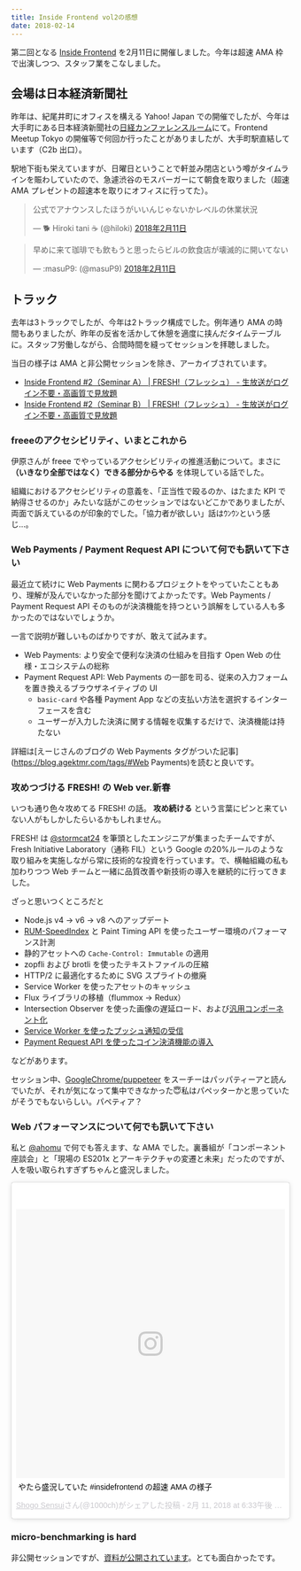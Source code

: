 ```yaml
---
title: Inside Frontend vol2の感想
date: 2018-02-14
---
```


第二回となる [Inside Frontend](https://inside-frontend.connpass.com/event/74625/) を2月11日に開催しました。今年は超速 AMA 枠で出演しつつ、スタッフ業をこなしました。

## 会場は日本経済新聞社

昨年は、紀尾井町にオフィスを構える Yahoo! Japan での開催でしたが、今年は大手町にある日本経済新聞社の[日経カンファレンスルーム](http://www.nikkei-hall.com/access/)にて。Frontend Meetup Tokyo の開催等で何回か行ったことがありましたが、大手町駅直結しています（C2b 出口）。

駅地下街も栄えていますが、日曜日ということで軒並み閉店という噂がタイムラインを賑わしていたので、急遽渋谷のモスバーガーにて朝食を取りました（超速 AMA プレゼントの超速本を取りにオフィスに行ってた）。

<blockquote class="twitter-tweet" data-lang="ja"><p lang="ja" dir="ltr">公式でアナウンスしたほうがいいんじゃないかレベルの休業状況</p>&mdash; 🐕 Hiroki tani ☕ (@hiloki) <a href="https://twitter.com/hiloki/status/962498619231289344?ref_src=twsrc%5Etfw">2018年2月11日</a></blockquote>

<blockquote class="twitter-tweet" data-lang="ja"><p lang="ja" dir="ltr">早めに来て珈琲でも飲もうと思ったらビルの飲食店が壊滅的に開いてない</p>&mdash; :masuP9: (@masuP9) <a href="https://twitter.com/masuP9/status/962490274822828032?ref_src=twsrc%5Etfw">2018年2月11日</a></blockquote>

## トラック

去年は3トラックでしたが、今年は2トラック構成でした。例年通り AMA の時間もありましたが、昨年の反省を活かして休憩を適度に挟んだタイムテーブルに。スタッフ労働しながら、合間時間を縫ってセッションを拝聴しました。

当日の様子は AMA と非公開セッションを除き、アーカイブされています。

- [Inside Frontend #2（Seminar A） | FRESH!（フレッシュ） - 生放送がログイン不要・高画質で見放題](https://freshlive.tv/tech-conference/189060)
- [Inside Frontend #2（Seminar B） | FRESH!（フレッシュ） - 生放送がログイン不要・高画質で見放題](https://freshlive.tv/tech-conference/189061)

### freeeのアクセシビリティ、いまとこれから

伊原さんが freee でやっているアクセシビリティの推進活動について。まさに **（いきなり全部ではなく）できる部分からやる** を体現している話でした。

組織におけるアクセシビリティの意義を、「正当性で殴るのか、はたまた KPI で納得させるのか」みたいな話がこのセッションではないどこかでありましたが、両面で訴えているのが印象的でした。「協力者が欲しい」話はｳﾝｳﾝという感じ…。

### Web Payments / Payment Request API について何でも訊いて下さい

最近立て続けに Web Payments に関わるプロジェクトをやっていたこともあり、理解が及んでいなかった部分を聞けてよかったです。Web Payments / Payment Request API そのものが決済機能を持つという誤解をしている人も多かったのではないでしょうか。

一言で説明が難しいものばかりですが、敢えて試みます。

- Web Payments: より安全で便利な決済の仕組みを目指す Open Web の仕様・エコシステムの総称
- Payment Request API: Web Payments の一部を司る、従来の入力フォームを置き換えるブラウザネイティブの UI
    - `basic-card` や各種 Payment App などの支払い方法を選択するインターフェースを含む
    - ユーザーが入力した決済に関する情報を収集するだけで、決済機能は持たない

詳細は[えーじさんのブログの Web Payments タグがついた記事](https://blog.agektmr.com/tags/#Web Payments)を読むと良いです。

### 攻めつづける FRESH! の Web ver.新春

いつも通り色々攻めてる FRESH! の話。 **攻め続ける** という言葉にピンと来ていない人がもしかしたらいるかもしれません。

FRESH! は [@stormcat24](https://twitter.com/stormcat24) を筆頭としたエンジニアが集まったチームですが、Fresh Initiative Laboratory（通称 FIL）という Google の20%ルールのような取り組みを実施しながら常に技術的な投資を行っています。で、横軸組織の私も加わりつつ Web チームと一緒に品質改善や新技術の導入を継続的に行ってきました。

ざっと思いつくところだと

- Node.js v4 -> v6 -> v8 へのアップデート
- [RUM-SpeedIndex](https://github.com/WPO-Foundation/RUM-SpeedIndex) と Paint Timing API を使ったユーザー環境のパフォーマンス計測
- 静的アセットへの `Cache-Control: Immutable` の適用
- zopfli および brotli を使ったテキストファイルの圧縮
- HTTP/2 に最適化するために SVG スプライトの撤廃
- Service Worker を使ったアセットのキャッシュ
- Flux ライブラリの移植（flummox -> Redux）
- Intersection Observer を使った画像の遅延ロード、および[汎用コンポーネント化](https://github.com/openfresh/viewport-observer)
- [Service Worker を使ったプッシュ通知の受信](https://developers.cyberagent.co.jp/blog/archives/9662/)
- [Payment Request API を使ったコイン決済機能の導入](https://www.youtube.com/n7tHYpm4Dow)

などがあります。

セッション中、[GoogleChrome/puppeteer](https://github.com/GoogleChrome/puppeteer) をスーチーはパッパティーアと読んでいたが、それが気になって集中できなかった😇私はパペッターかと思っていたがそうでもないらしい。パペティア？

### Web パフォーマンスについて何でも訊いて下さい

私と [@ahomu](https://twitter.com/ahomu) で何でも答えます、な AMA でした。裏番組が「コンポーネント座談会」と「現場の ES201x とアーキテクチャの変遷と未来」だったのですが、人を吸い取られすぎずちゃんと盛況しました。

<blockquote class="instagram-media" data-instgrm-captioned data-instgrm-permalink="https://www.instagram.com/p/BfFHtU9Avhx/" data-instgrm-version="8" style=" background:#FFF; border:0; border-radius:3px; box-shadow:0 0 1px 0 rgba(0,0,0,0.5),0 1px 10px 0 rgba(0,0,0,0.15); margin: 1px; max-width:658px; padding:0; width:99.375%; width:-webkit-calc(100% - 2px); width:calc(100% - 2px);"><div style="padding:8px;"> <div style=" background:#F8F8F8; line-height:0; margin-top:40px; padding:50.0% 0; text-align:center; width:100%;"> <div style=" background:url(data:image/png;base64,iVBORw0KGgoAAAANSUhEUgAAACwAAAAsCAMAAAApWqozAAAABGdBTUEAALGPC/xhBQAAAAFzUkdCAK7OHOkAAAAMUExURczMzPf399fX1+bm5mzY9AMAAADiSURBVDjLvZXbEsMgCES5/P8/t9FuRVCRmU73JWlzosgSIIZURCjo/ad+EQJJB4Hv8BFt+IDpQoCx1wjOSBFhh2XssxEIYn3ulI/6MNReE07UIWJEv8UEOWDS88LY97kqyTliJKKtuYBbruAyVh5wOHiXmpi5we58Ek028czwyuQdLKPG1Bkb4NnM+VeAnfHqn1k4+GPT6uGQcvu2h2OVuIf/gWUFyy8OWEpdyZSa3aVCqpVoVvzZZ2VTnn2wU8qzVjDDetO90GSy9mVLqtgYSy231MxrY6I2gGqjrTY0L8fxCxfCBbhWrsYYAAAAAElFTkSuQmCC); display:block; height:44px; margin:0 auto -44px; position:relative; top:-22px; width:44px;"></div></div> <p style=" margin:8px 0 0 0; padding:0 4px;"> <a href="https://www.instagram.com/p/BfFHtU9Avhx/" style=" color:#000; font-family:Arial,sans-serif; font-size:14px; font-style:normal; font-weight:normal; line-height:17px; text-decoration:none; word-wrap:break-word;" target="_blank">やたら盛況していた #insidefrontend の超速 AMA の様子</a></p> <p style=" color:#c9c8cd; font-family:Arial,sans-serif; font-size:14px; line-height:17px; margin-bottom:0; margin-top:8px; overflow:hidden; padding:8px 0 7px; text-align:center; text-overflow:ellipsis; white-space:nowrap;"><a href="https://www.instagram.com/1000ch/" style=" color:#c9c8cd; font-family:Arial,sans-serif; font-size:14px; font-style:normal; font-weight:normal; line-height:17px;" target="_blank"> Shogo Sensui</a>さん(@1000ch)がシェアした投稿 - <time style=" font-family:Arial,sans-serif; font-size:14px; line-height:17px;" datetime="2018-02-12T02:33:01+00:00"> 2月 11, 2018 at 6:33午後 PST</time></p></div></blockquote>

### micro-benchmarking is hard

非公開セッションですが、[資料が公開されています](https://docs.google.com/presentation/d/1MXlFGqFQFJByv8k6Ege0pt0GwJQqbjoh7GdIYia9UQg/edit#slide=id.p)。とても面白かったです。
